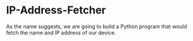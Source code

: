 # IP-Address-Fetcher
As the name suggests, we are going to build a Python program that would fetch the name and IP address of our device.

